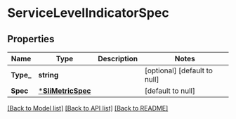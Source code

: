 # ServiceLevelIndicatorSpec

## Properties
Name | Type | Description | Notes
------------ | ------------- | ------------- | -------------
**Type_** | **string** |  | [optional] [default to null]
**Spec** | [***SliMetricSpec**](SLIMetricSpec.md) |  | [default to null]

[[Back to Model list]](../README.md#documentation-for-models) [[Back to API list]](../README.md#documentation-for-api-endpoints) [[Back to README]](../README.md)

